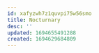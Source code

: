 ```yaml
---
id: xafyzwh7z1quvpi75w56smo
title: Nocturnary
desc: ''
updated: 1694655491288
created: 1694629684809
---
```


